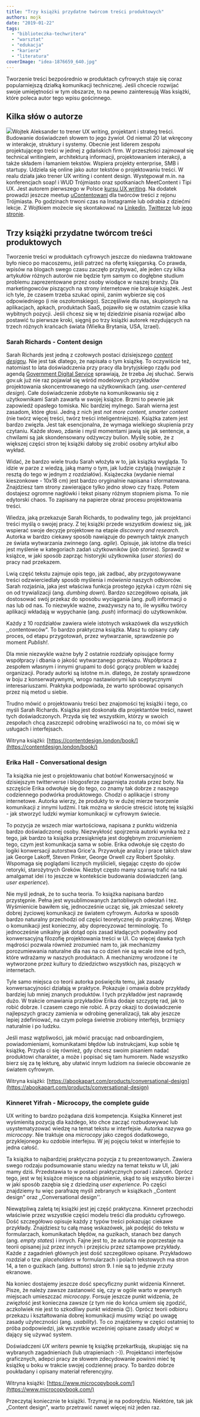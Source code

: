 ```yaml
---
title: "Trzy książki przydatne twórcom treści produktowych"
authors: mojk
date: "2019-01-22"
tags:
  - "biblioteczka-techwritera"
  - "warsztat"
  - "edukacja"
  - "kariera"
  - "literatura"
coverImage: "idea-1876659_640.jpg"
---
```


Tworzenie treści bezpośrednio w produktach cyfrowych staje się coraz
popularniejszą działką komunikacji technicznej. Jeśli chcecie rozwijać swoje
umiejętności w tym obszarze, to na pewno zainteresują Was książki, które poleca
autor tego wpisu gościnnego.

<!--truncate-->

## Kilka słów o autorze

[![](images/waleksander-foto-300x200.jpg)](http://techwriter.pl/wp-content/uploads/2019/01/waleksander-foto.jpg)Wojtek
Aleksander to trener UX writing, projektant i strateg treści. Budowanie
doświadczeń słowem to jego żywioł. Od niemal 20 lat wkręcony w interakcje,
struktury i systemy. Obecnie jest liderem zespołu projektującego treści w jednej
z gdańskich firm. W przeszłości zajmował się technical writingiem, architekturą
informacji, projektowaniem interakcji, a także składem i łamaniem tekstów.
Wspiera projekty enterprise, SMB i startupy. Udziela się online jako autor
tekstów o projektowaniu treści. W realu działa jako trener UX writing i content
design. Występował m.in. na konferencjach soap! i WUD Trójmiasto oraz
spotkaniach MeetContent i Tipi UX. Jest autorem pierwszego w Polsce
[kursu UX writing](https://www.waleksander.design/ux-writing.html). Na dodatek
prowadzi jeszcze meetup [uContentowani](https://facebook.com/uContentowani) dla
twórców treści z rejonu Trójmiasta. Po godzinach trwoni czas na Instagramie lub
odrabia z dziećmi lekcje. Z Wojtkiem możecie się skontakować na
[Linkedin](https://www.linkedin.com/in/waleksander/),
[Twitterze](https://twitter.com/inherentq) lub
[jego stronie](https://www.waleksander.design/kontakt.html).

## Trzy książki przydatne twórcom treści produktowych

Tworzenie treści w produktach cyfrowych jeszcze do niedawna traktowane było
nieco po macoszemu, jeśli patrzeć na ofertę księgarską. Co prawda, wpisów na
blogach swego czasu zaczęło przybywać, ale jeden czy kilka artykułów różnych
autorów nie będzie tym samym co dogłębne studium problemu zaprezentowane przez
osoby wiodące w naszej branży. Dla marketingowców piszących na strony
internetowe nie brakuje książek. Jest ich tyle, że czasem trzeba szukać opinii,
zanim wybierze się coś odpowiedniego (i nie oszołomskiego). Szczęśliwie dla nas,
skupionych na aplikacjach, apkach, produktach SaaS, pojawiło się w ostatnim
czasie kilka wybitnych pozycji. Jeśli chcesz się w tej dziedzinie pisania
rozwijać albo postawić tu pierwsze kroki, sięgnij po trzy książki autorek
rezydujących na trzech różnych krańcach świata (Wielka Brytania, USA, Izrael).

### Sarah Richards - Content design

Sarah Richards jest jedną z czołowych postaci dzisiejszego
_[content designu](https://productvision.pl/2018/projektowanie-tresci/)_. Nie
jest tak dlatego, że napisała o tym książkę. To oczywiście też, natomiast to
lata doświadczenia przy pracy dla brytyjskiego rządu pod agendą
[Government Digital Service](https://www.gov.uk/government/organisations/government-digital-service)
sprawiają, że trzeba Jej słuchać. Serwis gov.uk już nie raz pojawiał się wśród
modelowych przykładów projektowania skoncentrowanego na użytkownikach (ang.
_user-centered design_). Całe doświadczenie zdobyte na komunikowaniu się z
użytkownikami Sarah zawarła w swojej książce. Brzmi to pewnie jak zapowiedź
opasłego tomiska. Nic bardziej mylnego. Sarah wierna jest zasadom, które głosi.
Jedną z nich jest _not more content, smarter content_ (nie twórz więcej treści,
twórz treści inteligentniejsze). Książka zatem jest bardzo zwięzła. Jest tak
esencjonalna, że wymaga wielkiego skupienia przy czytaniu. Każde słowo, zdanie i
myśl momentami jawią się jak sentencje, a chwilami są jak skondensowany odżywczy
bulion. Myślę sobie, że z większej części stron tej książki dałoby się zrobić
osobny artykuł albo wykład.

Widać, że bardzo wiele trudu Sarah włożyła w to, jak książka wygląda. To idzie w
parze z wiedzą, jaką mamy o tym, jak ludzie czytają (nawiązuje z resztą do tego
w jednym z rozdziałów). Książeczka (wydanie niemal kieszonkowe - 10x18 cm) jest
bardzo oryginalnie napisana i sformatowana. Znajdziesz tam strony zawierające
tylko jedno słowo czy frazę. Potem dostajesz ogromne nagłówki i tekst pisany
różnym stopniem pisma. To nie edytorski chaos. To zapisany na papierze obraz
procesu projektowania treści.

Wiedza, jaką przekazuje Sarah Richards, to podwaliny tego, jak projektanci
treści myślą o swojej pracy. Z tej książki przede wszystkim dowiesz się, jak
wspierać swoje decyzje projektowe na etapie _discovery and research_. Autorka w
bardzo ciekawy sposób nawiązuje do pewnych taktyk znanych ze świata wytwarzania
zwinnego (ang. _agile_). Opisuje, jak istotne dla treści jest myślenie w
kategoriach zadań użytkowników (_job stories_). Sprawdź w książce, w jaki sposób
zaprząc historyjki użytkownika (_user stories_) do pracy nad przekazem.

Lwią część tekstu zajmuje opis tego, jak zadbać, aby przygotowywane treści
odzwierciedlały sposób myślenia i _mówienia_ naszych odbiorców. Sarah rozjaśnia,
jaka jest właściwa funkcja prostego języka i czym różni się on od trywializacji
(ang. _dumbing down_). Bardzo szczegółowo opisała, jak dostosować swój przekaz
do sposobu wyciągania (ang. _pull_) informacji o nas lub od nas. To niezwykle
ważne, zważywszy na to, ile wysiłku twórcy aplikacji wkładają w wypychanie (ang.
_push_) informacji do użytkowników.

Każdy z 10 rozdziałów zawiera wiele istotnych wskazówek dla wszystkich
,,contentowców". To bardzo praktyczna książka. Masz tu opisany cały proces, od
etapu przygotowań, przez wytwarzanie, sprawdzenie po moment _Publish!_.

Dla mnie niezwykle ważne były 2 ostatnie rozdziały opisujące formy współpracy i
dbania o jakość wytwarzanego przekazu. Współpraca z zespołem własnym i innymi
grupami to dość gorący problem w każdej organizacji. Porady autorki są istotne
m.in. dlatego, że zostały sprawdzone w boju z konserwatywnymi, wrogo
nastawionymi lub sceptycznymi interesariuszami. Praktyka podpowiada, że warto
spróbować opisanych przez nią metod u siebie.

Trudno mówić o projektowaniu treści bez znajomości tej książki i tego, co myśli
Sarah Richards. Książka jest doskonała dla projektantów treści, nawet tych
doświadczonych. Przyda się też wszystkim, którzy w swoich zespołach chcą
zaszczepić odrobinę wrażliwości na to, co mówi się w usługach i interfejsach.

Witryna książki:
[https://contentdesign.london/book/](https://contentdesign.london/book/)

### Erika Hall - Conversational design

Ta książka nie jest o projektowaniu chat botów! Konwersacyjność w dzisiejszym
twitterverse i blogosferze zagarnięta została przez boty. Na szczęście Erika
odwołuje się do tego, co znamy tak dobrze z naszego codziennego podwórka
produktowego. Chodzi o aplikacje i strony internetowe. Autorka wierzy, że
produkty to w dużej mierze tworzenie komunikacji z innymi ludźmi. I tak można w
skrócie streścić istotę tej książki - jak stworzyć ludzki wymiar komunikacji w
cyfrowym świecie.

To pozycja ze wszech miar wartościowa, napisana z punktu widzenia bardzo
doświadczonej osoby. Niezwykłość spojrzenia autorki wynika też z tego, jak
bardzo ta książka przesiąknięta jest dogłębnym zrozumieniem tego, czym jest
komunikacja sama w sobie. Erika odwołuje się często do logiki konwersacji
autorstwa Grice'a. Przywołuje analizy i prace takich sław jak George Lakoff,
Steven Pinker, George Orwell czy Robert Spolsky. Wspomaga się poglądami licznych
myślicieli, sięgając często do ojców retoryki, starożytnych Greków. Niezbyt
często mamy szansę trafić na taki amalgamat idei i to jeszcze w kontekście
budowania doświadczeń (ang. _user experience_).

Nie myśl jednak, że to sucha teoria. To książka napisana bardzo przystępnie.
Pełna jest wysublimowanych żartobliwych odwołań i tez. Wyśmienicie bawiłem się,
jednocześnie ucząc się, jak zmieszać sekrety dobrej życiowej komunikacji ze
światem cyfrowym. Autorka w sposób bardzo naturalny przechodzi od części
teoretycznej do praktycznej. Wstęp o komunikacji jest konieczny, aby
doprecyzować terminologię. To jednocześnie unikalny jak dotąd opis zasad
kładących podwaliny pod konwersacyjną filozofię projektowania treści w UI. Co
więcej dawka tych mądrości pozwala również zrozumieć nam to, jak mechanizmy
porozumiewania naturalne dla nas na co dzień nie są wcale inne od tych, które
wdrażamy w naszych produktach. A mechanizmy wrodzone i te wytworzone przez
kultury to dziedzictwo wszystkich nas, piszących w internetach.

Tyle samo miejsca co teorii autorka poświęciła temu, jak zasady konwersacyjności
działają w praktyce. Pokazuje i omawia dobre przykłady bardziej lub mniej
znanych produktów. I tych przykładów jest naprawdę dużo. W trakcie omawiania
przykładów Erika dodaje szczyptę rad, jak to robić dobrze. I czasem czego nie
robić. A przy okazji to doświadczenie najlepszych graczy zamienia w odrobinę
generalizacji, tak aby jeszcze lepiej zdefiniować, na czym polega świetnie
zrobiony interfejs, brzmiący naturalnie i po ludzku.

Jeśli masz wątpliwości, jak mówić pracując nad onboardingiem, powiadomieniami,
komunikatami błędów lub instrukcjami, kup sobie tę książkę. Przyda ci się
również, gdy chcesz swoim pisaniem nadać produktowi charakter, a może i popisać
się tam humorem. Nade wszystko bierz się za tę lekturę, aby ułatwić innym
ludziom na świecie obcowanie ze światem cyfrowym.

Witryna książki:
[https://abookapart.com/products/conversational-design](https://abookapart.com/products/conversational-design)

### Kinneret Yifrah - Microcopy, the complete guide

UX writing to bardzo pożądana dziś kompetencja. Książka Kinneret jest wyśmienitą
pozycją dla każdego, kto chce zacząć rozbudowywać lub usystematyzować wiedzę na
temat tekstu w interfejsie. Autorka nazywa go _microcopy_. Nie traktuje ona
_microcopy_ jako czegoś dodatkowego, przyklejonego ku ozdobie interfejsu. W jej
pojęciu tekst w interfejsie to jedna całość.

Ta książka to najbardziej praktyczna pozycja z tu prezentowanych. Zawiera swego
rodzaju podsumowanie stanu wiedzy na temat tekstu w UI, jaki mamy dziś.
Przedstawia to w postaci praktycznych porad i zaleceń. Oprócz tego, jest w tej
książce miejsce na objaśnienie, skąd to się wszystko bierze i w jaki sposób
zazębia się z dziedziną _user experience_. Po części znajdziemy tu więc
parafrazę myśli zebranych w książkach ,,Content design" oraz ,,Conversational
design''.

Niewątpliwą zaletą tej książki jest jej część praktyczna. Kinneret przechodzi
właściwie przez wszystkie części modelu treści dla produktu cyfrowego. Dość
szczegółowo opisuje każdy z typów treści pokazując ciekawe przykłady. Znajdziesz
tu całą masę wskazówek, jak podejść do tekstu w formularzach, komunikatach
błędów, na guzikach, stanach bez danych (ang. _empty states_) i innych. Fajne
jest to, że autorka nie poprzestaje na teorii opisanej już przez innych i
przejściu przez sztampowe przykłady. Każde z zagadnień głównych jest dość
szczegółowo opisane. Przykładowo rozdział o tzw. _placeholders_ w formularzach i
polach tekstowych ma stron 14, a ten o guzikach (ang. _buttons_) stron 9. I nie
są to jedynie zrzuty ekranowe.

Na koniec dostajemy jeszcze dość specyficzny punkt widzenia Kinneret. Pisze, że
należy zawsze zastanowić się, czy w ogóle warto w pewnych miejscach umieszczać
_microcopy_. Forsuje jeszcze punkt widzenia, że zwięzłość jest konieczna zawsze
(z tym nie do końca umiem się zgodzić, aczkolwiek nie jest to szkodliwy punkt
widzenia 😉). Oprócz teorii odbioru przekazu i kształtowania dobrej komunikacji
musimy wziąć po uwagę zasady użyteczności (ang. _usability_). To co znajdziemy w
części ostatniej to próba podpowiedzi, jak wszystkie wcześniej opisane zasady
ułożyć w dający się używać system.

Doświadczeni _UX writers_ pewnie tę książkę przekartkują, skupiając się na
wybranych zagadnieniach (lub utrapieniach :-)). Projektanci interfejsów
graficznych, adepci pracy ze słowem zdecydowanie powinni mieć tę książkę u boku
w trakcie swojej codziennej pracy. To bardzo dobrze poukładany i opisany
materiał referencyjny.

Witryna książki:
[https://www.microcopybook.com/](https://www.microcopybook.com/)

Przeczytaj koniecznie te książki. Trzymaj je na podorędziu. Niektóre, tak jak
„Content design", warto przetrawić nawet więcej niż jeden raz.
